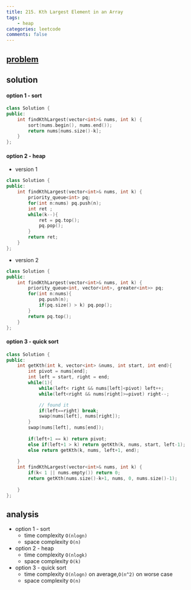 ```yaml
---
title: 215. Kth Largest Element in an Array
tags:  
    - heap
categories: leetcode
comments: false
---
```


## [problem](https://leetcode.com/problems/kth-largest-element-in-an-array/)

## solution

#### option 1 - sort
```c++
class Solution {
public:
    int findKthLargest(vector<int>& nums, int k) {
        sort(nums.begin(), nums.end());
        return nums[nums.size()-k];
    }
};
```
#### option 2 - heap
- version 1
```c++
class Solution {
public:
    int findKthLargest(vector<int>& nums, int k) {
        priority_queue<int> pq;    
        for(int n:nums) pq.push(n);
        int ret ;
        while(k--){
            ret = pq.top();
            pq.pop();
        }
        return ret;
    }
};
```
- version 2
```c++
class Solution {
public:
    int findKthLargest(vector<int>& nums, int k) {
        priority_queue<int, vector<int>, greater<int>> pq;
        for(int n:nums){
            pq.push(n);
            if(pq.size() > k) pq.pop();
        }
        return pq.top();
    }
};
```

#### option 3 - quick sort
```c++
class Solution {
public:
    int getKth(int k, vector<int> &nums, int start, int end){
        int pivot = nums[end];
        int left = start, right = end;
        while(1){
            while(left< right && nums[left]<pivot) left++;
            while(left<right && nums[right]>=pivot) right--;

            // found it 
            if(left==right) break;
            swap(nums[left], nums[right]);
        }
        swap(nums[left], nums[end]);
        
        if(left+1 == k) return pivot;
        else if(left+1 > k) return getKth(k, nums, start, left-1);
        else return getKth(k, nums, left+1, end);
        
    }
    int findKthLargest(vector<int>& nums, int k) {
        if(k< 1 || nums.empty()) return 0;
        return getKth(nums.size()-k+1, nums, 0, nums.size()-1);
        
    }
};
```
## analysis

- option 1 - sort 
    - time complexity `O(nlogn)`
    - space complexity `O(n)`
- option 2 - heap
    - time complexity `O(nlogk)`
    - space complexity `O(k)`
- option 3 - quick sort
    - time complexity `O(nlogn)` on average,`O(n^2)` on worse case
    - space complexity `O(n)`

